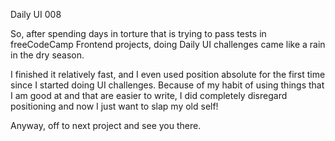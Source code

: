 Daily UI 008

So, after spending days in torture that is trying to pass tests in freeCodeCamp 
Frontend projects, doing Daily UI challenges came like a rain in the dry season.

I finished it relatively fast, and I even used position absolute for the first
time since I started doing UI challenges. Because of my habit of using things
that I am good at and that are easier to write, I did completely disregard 
positioning and now I just want to slap my old self!

Anyway, off to next project and see you there.
